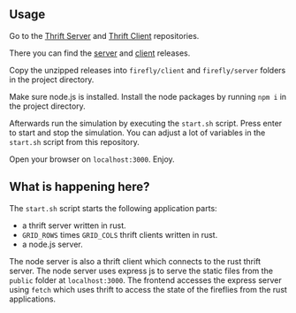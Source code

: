 ## Usage

Go to the [Thrift Server](https://github.com/MarlinZapp/firefly-thrift-server) and [Thrift Client](https://github.com/MarlinZapp/firefly-thrift-client) repositories.

There you can find the [server](https://github.com/MarlinZapp/firefly-thrift-server/releases) and [client](https://github.com/MarlinZapp/firefly-thrift-client/releases/) releases.

Copy the unzipped releases into `firefly/client` and `firefly/server` folders in the project directory.

Make sure node.js is installed. Install the node packages by running `npm i` in the project directory.

Afterwards run the simulation by executing the `start.sh` script.
Press enter to start and stop the simulation.
You can adjust a lot of variables in the `start.sh` script from this repository.

Open your browser on `localhost:3000`. Enjoy.

## What is happening here?

The `start.sh` script starts the following application parts:
- a thrift server written in rust.
- `GRID_ROWS` times `GRID_COLS` thrift clients written in rust.
- a node.js server.

The node server is also a thrift client which connects to the rust thrift server.
The node server uses express js to serve the static files from the `public` folder at `localhost:3000`.
The frontend accesses the express server using `fetch` which uses thrift to access the state of the fireflies from the rust applications.

